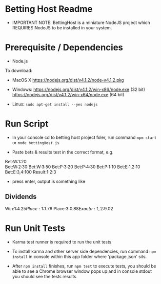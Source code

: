 # Betting Host Readme

* IMPORTANT NOTE: BettingHost is a miniature NodeJS project which REQUIRES NodeJS to be installed in your system.

# Prerequisite / Dependencies

 * Node.js

To download: 
 
 * MacOS X
 https://nodejs.org/dist/v4.1.2/node-v4.1.2.pkg

 * Windows:
 https://nodejs.org/dist/v4.1.2/win-x86/node.exe  (32 bit)
 https://nodejs.org/dist/v4.1.2/win-x64/node.exe  (64 bit)

* Linux:
 ```sudo apt-get install --yes nodejs```


# Run Script

 * In your console cd to betting host project foler, run command ```npm start``` or ```node bettingHost.js```

 * Paste bets & results test in the correct format, e.g.

Bet:W:1:20                                     
Bet:W:2:30
Bet:W:3:50
Bet:P:3:20
Bet:P:4:30
Bet:P:1:10
Bet:E:1,2:10
Bet:E:3,4:100
Result:1:2:3


* press enter, output is something like

Dividends
-------------
Win:1:$4.25
Place:1:$1.76
Place:3:$0.88
Exacta:1,2:$9.02


# Run Unit Tests

 * Karma test runner is required to run the unit tests.

 * To install karma and other server side dependencies,  run command ```npm install```  in console within this app folder where 'package.json' sits.

 * After ```npm install``` finishes,  run  ```npm test```  to execute tests, you should be able to see a Chrome browser window pops up and in console stdout you should see the tests results.








